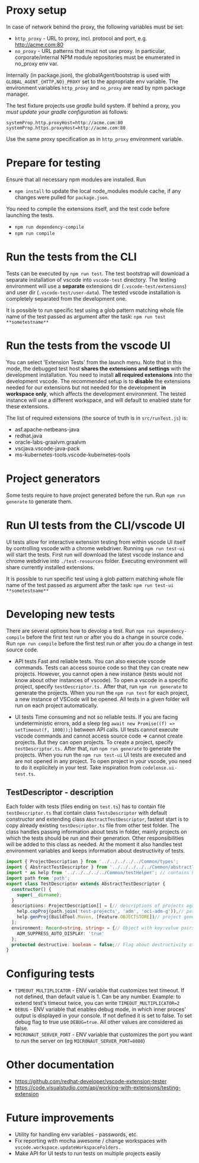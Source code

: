 # Proxy setup

In case of network behind the proxy, the following variables must be set:

- `http_proxy` - URL to proxy, incl. protocol and port, e.g. http://acme.com:80
- `no_proxy`   - URL patterns that must not use proxy. In particular, corporate/internal NPM module repositories must be enumerated in no_proxy env var.

Internally (in package.json), the globalAgent/bootstrap is used with `GLOBAL_AGENT_{HTTP,NO}_PROXY`
set to the appropriate env variable. The environment variables `http_proxy` and `no_proxy` are read by npm package manager.

The test fixture projects use *gradle* build system. If behind a proxy, you *must update your gradle configuration* as follows:
```
systemProp.http.proxyHost=http://acme.com:80
systemProp.https.proxyHost=http://acme.com:80
```
Use the same proxy specification as in `http_proxy` environment variable. 

# Prepare for testing
Ensure that all necessary npm modules are installed. Run
- `npm install`
to update the local node_modules module cache, if any changes were pulled for `package.json`.

You need to compile the extensions itself, and the test code before launching the tests.
- `npm run dependency-compile`
- `npm run compile`

# Run the tests from the CLI
Tests can be executed by `npm run test`. The test bootstrap will download a separate installation of vscode into `vscode-test` directory. The testing environment will use a **separate** extensions dir (`.vscode-test/extensions`) and user dir (`.vscode-test/user-data`). The tested vscode installation is completely separated from the development one.

It is possible to run specific test using a glob pattern matching whole file name of the test passed as argument after the task: `npm run test **sometestname**`

# Run the tests from the vscode UI
You can select 'Extension Tests' from the launch menu. Note that in this mode, the debugged test host **shares the extensions and settings** with the development installation. You need to install **all required extensions** into the development vscode. The recommended setup is to **disable** the extensions needed for our extensions but not needed for the development **in workspace only**, which affects the development environment.
The tested instance will use a different workspace, and will default to enabled state for these extensions.

The list of required extensions (the source of truth is in `src/runTest.js`) is:
- asf.apache-netbeans-java
- redhat.java
- oracle-labs-graalvm.graalvm
- vscjava.vscode-java-pack
- ms-kubernetes-tools.vscode-kubernetes-tools

# Project generators
Some tests require to have project generated before the run. Run `npm run generate` to generate them.

# Run UI tests from the CLI/vscode UI
UI tests allow for interactive extension testing from within vscode UI itself by controlling vscode with a chrome webdriver. Running `npm run test-ui` will start the tests. First run will download the latest vscode instance and chrome webdrive into `./test-resources` folder. Executing environment will share currently installed extensions.

It is possible to run specific test using a glob pattern matching whole file name of the test passed as argument after the task: `npm run test-ui **sometestname**`

# Developing new tests
There are several options how to devolop a test.
Run `npm run dependency-compile` before the first test run or after you do a change in source code.
Run `npm run compile` before the first test run or after you do a change in test source code.

- API tests
    Fast and reliable tests. You can also execute vscode commands. Tests can access source code so that they can create new projects. However, you cannot open a new instance (tests would not know about other instances of vscode). To open a vscode in a specific project, specify `testDescriptor.ts.` After that, run `npm run generate` to generate the projects. When you run the `npm run test` for each project, a new instance of VSCode will be opened. All tests in a given folder will run on each project automatically.

- UI tests
    Time consuming and not so reliable tests. If you are facing undeterministic errors, add a sleep (eg `await new Promise((f) => setTimeout(f, 1000));`) between API calls. UI tests cannot execute vscode commands and cannot access source code => cannot create projects. But they can open projects. To create a project, specify `testDescriptor.ts.` After that, run `npm run generate` to generate the projects. When you run the `npm run test-ui` UI tests are executed and are not opened in any project. To open project in your vscode, you need to do it explicitely in your test. Take inspiration from `codelense.ui-test.ts`.

## TestDescriptor - description
Each folder with tests (files ending on `test.ts`) has to contain file `testDescriptor.ts` that contain class `TestsDescriptor` with default constructor and extending class `AbstractTestDescriptor`, fastest start is to copy already existing `testDescriptor.ts` file from other test folder.
The class handles passing information about tests in folder, mainly projects on which the tests should be run and their generation.
Other responsibilities will be added to this class as needed.
At the moment it also handles test environment variables and keeps information about destructivity of tests.
```typescript
import { ProjectDescription } from '../../../../../Common/types';
import { AbstractTestDescriptor } from '../../../../../Common/abstractTestDescriptor';
import * as help from '../../../../../Common/testHelper'; // contains helper functions for project description generation
import path from 'path';
export class TestDescriptor extends AbstractTestDescriptor {
  constructor() {
    super(__dirname);
  }
  descriptions: ProjectDescription[] = [// descriptions of projects against which the tests will be run
    help.copProj(path.join('test-projects', 'adm', 'oci-adm-g')),// path is handled against root of tests folder
    help.genProj(BuildTool.Maven, [Feature.OBJECTSTORE])// project generated by `npm run generate` task
  ];
  environment: Record<string, string> = {// Object with key:value pairs of type string
    ADM_SUPPRESS_AUTO_DISPLAY: 'true'
  };
  protected destructive: boolean = false;// Flag about destructivity of the tests, if the tests are run against some project and doesn't damage it in any way, this flag allows other tests to run in single vscode instance withou restart
}

```

# Configuring tests
- `TIMEOUT_MULTIPLICATOR` - ENV variable that customizes test timeout. If not defined, than default value is 1. Can be any number. Example: to extend test's timeout twice, you can write `TIMEOUT_MULTIPLICATOR=2`
- `DEBUG` - ENV variable that enables debug mode, in which inner proces' output is displayed in your console. If not defined it is set to false. To set debug flag to true use `DEBUG=true`. All other values are considered as false.
- `MICRONAUT_SERVER_PORT` - ENV variable that customizes the port you want to run the server on (eg `MICRONAUT_SERVER_PORT=8080`)

# Other documentation
- https://github.com/redhat-developer/vscode-extension-tester
- https://code.visualstudio.com/api/working-with-extensions/testing-extension

# Future improvements
- Utility for handling env variables - passwords, etc.
- Fix reporting with mocha awesome / change workspaces with `vscode.workspace.updateWorkspaceFolders.`
- Make API for UI tests to run tests on multiple projects easily

